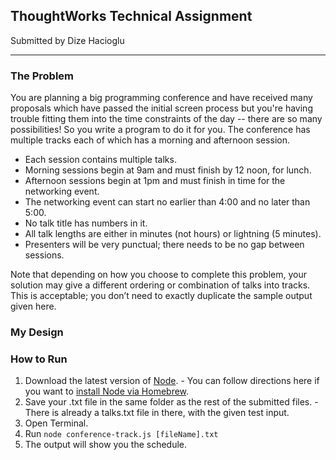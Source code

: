 ## ThoughtWorks Technical Assignment
Submitted by Dize Hacioglu
___

### The Problem
You are planning a big programming conference and have received many proposals which have passed the initial screen process but you're having trouble fitting them into the time constraints of the day -- there are so many possibilities! So you write a program to do it for you.
The conference has multiple tracks each of which has a morning and afternoon session.
 - Each session contains multiple talks.
 - Morning sessions begin at 9am and must finish by 12 noon, for lunch.
 - Afternoon sessions begin at 1pm and must finish in time for the networking event.
 - The networking event can start no earlier than 4:00 and no later than 5:00.
 - No talk title has numbers in it.
 - All talk lengths are either in minutes (not hours) or lightning (5 minutes).
 - Presenters will be very punctual; there needs to be no gap between sessions.

Note that depending on how you choose to complete this problem, your solution may give a different ordering or combination of talks into tracks. This is acceptable; you don’t need to exactly duplicate the sample output given here.


### My Design



### How to Run
  1. Download the latest version of [Node](https://nodejs.org/en/download/).
    - You can follow directions here if you want to [install Node via Homebrew](https://changelog.com/install-node-js-with-homebrew-on-os-x/).
  1. Save your .txt file in the same folder as the rest of the submitted files.
    - There is already a talks.txt file in there, with the given test input.
  1. Open Terminal.
  1. Run `node conference-track.js [fileName].txt`
  1. The output will show you the schedule.
